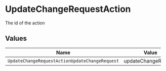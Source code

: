 # UpdateChangeRequestAction

The id of the action


## Values

| Name                                           | Value                                          |
| ---------------------------------------------- | ---------------------------------------------- |
| `UpdateChangeRequestActionUpdateChangeRequest` | updateChangeRequest                            |